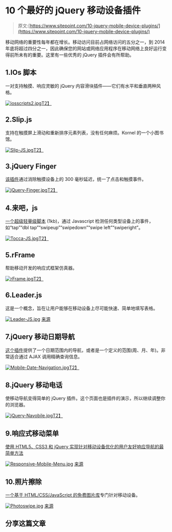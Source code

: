 # 10 个最好的 jQuery 移动设备插件

> 原文:[https://www.sitepoint.com/10-jquery-mobile-device-plugins/](https://www.sitepoint.com/10-jquery-mobile-device-plugins/)

移动网络的重要性每年都在增长。移动访问目前占网络访问的五分之一，到 2014 年底将超过四分之一，因此确保您的网站或网络应用程序在移动网络上良好运行变得前所未有的重要。这里有一些优秀的 jQuery 插件会有所帮助。

## 1.IOs 脚本

一对支持触摸、响应灵敏的 jQuery 内容滑块插件——它们有水平和垂直两种风格。

[![iosscripts2.jpg](../Images/45d4279153ea301138f7087100b35909.png)T2】](https://iosscripts.com/)

## 2.Slip.js

支持在触摸屏上滑动和重新排序元素列表，没有任何麻烦。Kornel 的一个小图书馆。

[![Slip-JS.jpg](../Images/30988dc3af14999f95b0f941b294983f.png)T2】](http://pornel.net/slip/)

## 3.jQuery Finger

[该插件](http://ngryman.sh/jquery.finger/)通过消除触摸设备上的 300 毫秒延迟，统一了点击和触摸事件。

[![jQuery-Finger.jpg](../Images/2f831bb88a9710c336e9f05379cc4f9d.png)T2】](http://ngryman.sh/jquery.finger/)

## 4.来吧，js

[一个超级轻量级脚本](http://gianlucaguarini.github.io/Tocca.js/demo-fun.html) (1kb)，通过 Javascript 检测任何类型设备上的事件，如“tap”“dbl tap”“swipeup”“swipedown”“swipe left”“swiperight”。

[![Tocca-JS.jpg](../Images/8d8ff164164c273268359ebf6cd2e7eb.png)T2】](http://gianlucaguarini.github.io/Tocca.js/demo-fun.html)

## 5.rFrame

帮助移动开发的响应式框架仿真器。

[![rFrame.jpg](../Images/92b07e4bc07d011f0bad0a206cbe025b.png)T2】](http://seydoggy.github.io/rFrame/#rFrame)

## 6.Leader.js

这是一个概念，旨在让用户能够在移动设备上尽可能快速、简单地填写表格。

[![Leader-JS.jpg](../Images/4c082361de105c08615b6cf7542857a5.png)](https://github.com/pea/Leader.js) 
[来源](https://github.com/pea/Leader.js)

## 7.jQuery 移动日期导航

[这个插件](http://victor-valencia.github.io/jquery-mobile-date-navigation/)提供了一个日期范围内的导航，或者是一个定义的范围(周、月、年)。非常适合通过 AJAX 调用精确查询信息。

[![Mobile-Date-Navigation.jpg](../Images/e4ee6da43b67d8e013e173691763e699.png)T2】](http://victor-valencia.github.io/jquery-mobile-date-navigation/)

## 8.jQuery 移动电话

使移动导航变得简单的 jQuery 插件。这个页面也是插件的演示，所以继续调整你的浏览器。

[![jQuery-Navobile.jpg](../Images/24ca283dceb4dd81c1ee4be2fb8abb32.png)T2】](http://madebymade.github.io/jquery-navobile/)

## 9.响应式移动菜单

[使用 HTML5、CSS3 和 jQuery 实现针对移动设备优化的用户友好响应导航的最简单方法](http://responsivemobilemenu.com/demo/)

[![Responsive-Mobile-Menu.jpg](../Images/2efeb856d46fff67a35ca1fb9bd9b1e0.png)](http://responsivemobilemenu.com/en/) 
[来源](http://responsivemobilemenu.com/en/)

## 10.照片擦除

[一个基于 HTML/CSS/JavaScript 的免费图片库](http://photoswipe.com/latest/examples/jquery-mobile.html)专门针对移动设备。

[![Photoswipe.jpg](../Images/11238d563ad0273ff576bf16c98214c5.png)](http://photoswipe.com/) 
[来源](http://photoswipe.com/)

## 分享这篇文章